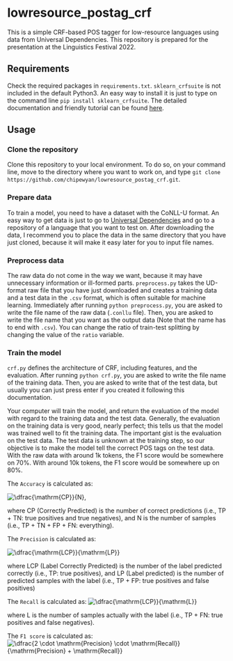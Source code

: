 # lowresource_postag_crf

This is a simple CRF-based POS tagger for low-resource languages using data from Universal Dependencies.
This repository is prepared for the presentation at the Linguistics Festival 2022.

## Requirements

Check the required packages in `requirements.txt`.
`sklearn_crfsuite` is not included in the default Python3.
An easy way to install it is just to type on the command line `pip install sklearn_crfsuite`.
The detailed documentation and friendly tutorial can be found [here](https://sklearn-crfsuite.readthedocs.io/en/latest/ "sklearn-crfsuite 0.3 documentation").

## Usage

### Clone the repository

Clone this repository to your local environment.
To do so, on your command line, move to the directory where you want to work on,
and type `git clone https://github.com/chipewyan/lowresource_postag_crf.git`.

### Prepare data

To train a model, you need to have a dataset with the CoNLL-U format.
An easy way to get data is just to go to [Universal Dependencies](https://universaldependencies.org "Universal Dependencies")
and go to a repository of a language that you want to test on.
After downloading the data, I recommend you to place the data in the same directory that you have just cloned,
because it will make it easy later for you to input file names.

### Preprocess data

The raw data do not come in the way we want,
because it may have unnecessary information or ill-formed parts.
`preprocess.py` takes the UD-format raw file that you have just downloaded and creates a training data and a test data in the `.csv` format, which is often suitable for machine learning.
Immediately after running `python preprocess.py`, you are asked to write the file name of the raw data (`.conllu` file).
Then, you are asked to write the file name that you want as the output data
(Note that the name has to end with `.csv`).
You can change the ratio of train-test splitting by changing the value of the `ratio` variable.

### Train the model

`crf.py` defines the architecture of CRF, including features, and the evaluation.
After running `python crf.py`, you are asked to write the file name of the training data.
Then, you are asked to write that of the test data, but usually you can just press enter if you created it following this documentation.

Your computer will train the model, and return the evaluation of the model with regard to the training data and the test data.
Generally, the evaluation on the training data is very good, nearly perfect;
this tells us that the model was trained well to fit the training data.
The important gist is the evaluation on the test data.
The test data is unknown at the training step, so our objective is to make the model tell the correct POS tags on the test data.
With the raw data with around 1k tokens, the F1 score would be somewhere on 70%.
With around 10k tokens, the F1 score would be somewhere up on 80%.

The `Accuracy` is calculated as:

<img src=
"https://render.githubusercontent.com/render/math?math=%5Cdisplaystyle+%5Cdfrac%7B%5Cmathrm%7BCP%7D%7D%7BN%7D" 
alt="\dfrac{\mathrm{CP}}{N}">,

where CP (Correctly Predicted) is the number of correct predictions (i.e., TP + TN: true positives and true negatives), and 
N is the number of samples (i.e., TP + TN + FP + FN: everything).

The `Precision` is calculated as:

<img src=
"https://render.githubusercontent.com/render/math?math=%5Cdisplaystyle+%5Cdfrac%7B%5Cmathrm%7BLCP%7D%7D%7B%5Cmathrm%7BLP%7D%7D" 
alt="\dfrac{\mathrm{LCP}}{\mathrm{LP}}">

where LCP (Label Correctly Predicted) is the number of the label predicted correctly (i.e., TP: true positives),
and LP (Label predicted) is the number of predicted samples with the label (i.e., TP + FP: true positives and false positives)

The `Recall` is calculated as:
<img src=
"https://render.githubusercontent.com/render/math?math=%5Cdisplaystyle+%5Cdfrac%7B%5Cmathrm%7BLCP%7D%7D%7B%5Cmathrm%7BL%7D%7D" 
alt="\dfrac{\mathrm{LCP}}{\mathrm{L}}">

where L is the number of samples actually with the label (i.e., TP + FN: true positives and false negatives).

The `F1 score` is calculated as:
<img src=
"https://render.githubusercontent.com/render/math?math=%5Cdisplaystyle+%5Cdfrac%7B2+%5Ccdot+%5Cmathrm%7BPrecision%7D+%5Ccdot+%5Cmathrm%7BRecall%7D%7D%7B%5Cmathrm%7BPrecision%7D+%2B+%5Cmathrm%7BRecall%7D%7D" 
alt="\dfrac{2 \cdot \mathrm{Precision} \cdot \mathrm{Recall}}{\mathrm{Precision} + \mathrm{Recall}}">